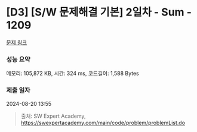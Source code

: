# [D3] [S/W 문제해결 기본] 2일차 - Sum - 1209 

[문제 링크](https://swexpertacademy.com/main/code/problem/problemDetail.do?contestProbId=AV13_BWKACUCFAYh) 

### 성능 요약

메모리: 105,872 KB, 시간: 324 ms, 코드길이: 1,588 Bytes

### 제출 일자

2024-08-20 13:55



> 출처: SW Expert Academy, https://swexpertacademy.com/main/code/problem/problemList.do